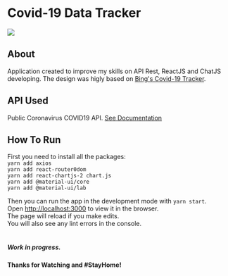 # Covid-19 Data Tracker
<img src="https://imgur.com/vGVrIRd.jpg" />

## About
Application created to improve my skills on API Rest, ReactJS and ChatJS developing. The design was higly based on [Bing's Covid-19 Tracker](https://bing.com/covid/).

## API Used
Public Coronavirus COVID19 API. 
[See Documentation](https://documenter.getpostman.com/view/10808728/SzS8rjbc?version=latest)

## How To Run
First you need to install all the packages:<br/>
`yarn add axios`<br/>
`yarn add react-router0dom`<br/>
`yarn add react-chartjs-2 chart.js`<br/>
`yarn add @material-ui/core`<br/>
`yarn add @material-ui/lab`<br/>

Then you can run the app in the development mode with `yarn start`.<br/>
Open [http://localhost:3000](http://localhost:3000) to view it in the browser.
<br/>
The page will reload if you make edits.
<br/>
You will also see any lint errors in the console.
<br/>
<br/>
##### Work in progress.
#### Thanks for Watching and #StayHome!
